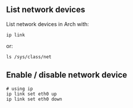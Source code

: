 ## List network devices

List network devices in Arch with:

    ip link

or:

    ls /sys/class/net


## Enable / disable network device

    # using ip
    ip link set eth0 up
    ip link set eth0 down
